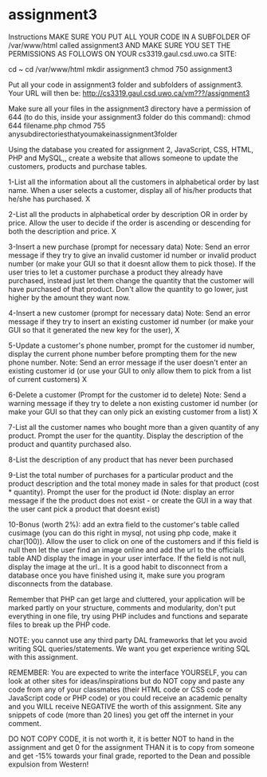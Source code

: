 # assignment3
Instructions
MAKE SURE YOU PUT ALL YOUR CODE IN A SUBFOLDER OF /var/www/html called assignment3 AND MAKE SURE YOU SET THE PERMISSIONS AS FOLLOWS ON YOUR cs3319.gaul.csd.uwo.ca SITE:

cd ~
cd /var/www/html
mkdir assignment3
chmod 750 assignment3

Put all your code in assignment3 folder and subfolders of assignment3. Your URL will then be:
http://cs3319.gaul.csd.uwo.ca/vm???/assignment3

Make sure all your files in the assignment3 directory have a permission of 644 (to do this, inside your assignment3 folder do this command):
chmod 644 filename.php
chmod 755 anysubdirectoriesthatyoumakeinassignment3folder

Using the database you created for assignment 2, JavaScript, CSS, HTML, PHP and MySQL,, create a website  that allows someone to update the customers, products and purchase tables.

1-List all the information about all the customers in alphabetical order by last name. When a user selects a customer, display all of his/her products that he/she has purchased. X

2-List all the products in alphabetical order by description OR in order by price. Allow the user to decide if the order is ascending or descending for both the description and price. X

3-Insert a new purchase (prompt for necessary data) Note: Send an error message if they try to give an invalid customer id number or invalid product number (or make your GUI so that it doesnt allow them to pick those). If the user tries to let a customer purchase a product they already have purchased, instead just let them change the quantity that the customer will have purchased of that product.  Don't allow the quantity to go lower, just higher by the amount they want now.

4-Insert a new customer (prompt for necessary data) Note: Send an error message if they try to insert an existing customer id number (or make your GUI so that it generated the new key for the user), X

5-Update a customer's phone number, prompt for the customer id number, display the current phone number before prompting them for the new phone number. Note: Send an error message if the user doesn't enter an existing customer id (or use your GUI to only allow them to pick from a list of current customers) X

6-Delete a customer (Prompt for the customer id to delete) Note: Send a warning message if they try to delete a non existing customer id number (or make your GUI so that they can only pick an existing customer from a list) X 

7-List all the customer names who bought more than a given quantity of any product. Prompt the user for the quantity. Display the description of the product and quantity purchased also.

8-List the description of any product that has never been purchased

9-List the total number of purchases for a particular product and the product description and the total money made in sales for that product (cost * quantity). Prompt the user for the product id (Note: display an error message if the the product does not exist - or create the GUI in a way that the user cant pick a product that doesnt exist)

10-Bonus (worth 2%): add an extra field to the customer's table called cusimage (you can do this right in mysql, not using php code, make it char(100)). Allow the user to click on one of the customers and if this field is null then let the user find an image online and add the url to the officials table AND display the image in your user interface. If the field is not null, display the image at the url..
It is a good habit to disconnect from a database once you have finished using it, make sure you program disconnects from the database.

Remember that PHP can get large and cluttered, your application will be marked partly on your structure, comments and modularity, don't put everything in one file, try using PHP includes and functions and  separate files to break up the PHP code.

NOTE: you cannot use any third party DAL frameworks that let you avoid writing SQL queries/statements. We want you get experience writing SQL with this assignment.

REMEMBER: You are expected to write the interface YOURSELF, you can look at other sites for ideas/inspirations but do NOT copy and paste any code from any of  your classmates (their HTML code or CSS code or JavaScript code or PHP code) or you could receive an academic penalty and you WILL receive NEGATIVE the worth of this assignment. Site any snippets of code (more than 20 lines) you get off the internet in your comment.

 DO NOT COPY CODE, it is not worth it, it is better NOT to hand in the assignment and get 0 for the assignment THAN it is to copy from someone and get -15% towards your final grade, reported to the Dean and possible expulsion from Western!
